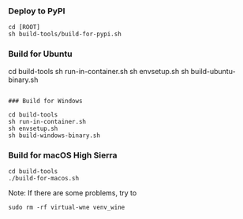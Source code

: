 ### Deploy to PyPI

```
cd [ROOT]
sh build-tools/build-for-pypi.sh
```

### Build for Ubuntu

cd build-tools
sh run-in-container.sh
sh envsetup.sh
sh build-ubuntu-binary.sh
```

### Build for Windows

cd build-tools
sh run-in-container.sh
sh envsetup.sh
sh build-windows-binary.sh
```

### Build for macOS High Sierra
```
cd build-tools
./build-for-macos.sh
```

Note: If there are some problems, try to
```
sudo rm -rf virtual-wne venv_wine
```
